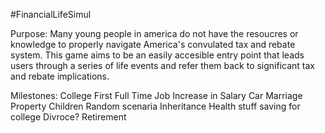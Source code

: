 #FinancialLifeSimul

Purpose:    Many young people in america do not have the resoucres or knowledge to properly navigate America's convulated tax and rebate system. This game aims to be an easily accesible entry point that leads users through a series of life events and refer them back to significant tax and rebate implications. 


Milestones:
    College
    First Full Time Job
    Increase in Salary
    Car
    Marriage
    Property 
    Children
    Random scenaria
    Inheritance
    Health stuff
    saving for college
    Divroce?
    Retirement

    